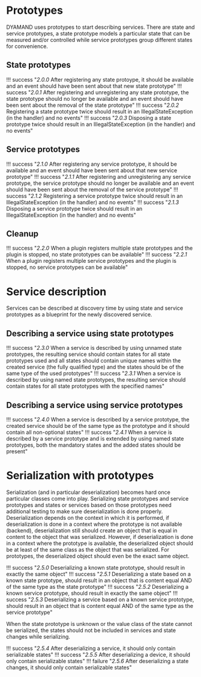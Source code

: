 # Prototypes

DYAMAND uses prototypes to start describing services. There are state and service prototypes, a state prototype models a particular state that can be measured and/or controlled while service prototypes group different states for convenience.

## State prototypes

!!! success "_2.0.0_ After registering any state protoype, it should be available and an event should have been sent about that new state prototype"
!!! success "_2.0.1_ After registering and unregistering any state prototype, the state prototype should no longer be available and an event should have been sent about the removal of the state prototype"
!!! success "_2.0.2_ Registering a state prototype twice should result in an IllegalStateException (in the handler) and no events"
!!! success "_2.0.3_ Disposing a state prototype twice should result in an IllegalStateException (in the handler) and no events"

## Service prototypes

!!! success "_2.1.0_ After registering any service prototype, it should be available and an event should have been sent about that new service prototype"
!!! success "_2.1.1_ After registering and unregistering any service prototype, the service prototype should no longer be available and an event should have been sent about the removal of the service prototype"
!!! success "_2.1.2_ Registering a service prototype twice should result in an IllegalStateException (in the handler) and no events"
!!! success "_2.1.3_ Disposing a service prototype twice should result in an IllegalStateException (in the handler) and no events"

## Cleanup

!!! success "_2.2.0_ When a plugin registers multiple state prototypes and the plugin is stopped, no state prototypes can be available"
!!! success "_2.2.1_ When a plugin registers multiple service prototypes and the plugin is stopped, no service prototypes can be available"

# Service description

Services can be described at discovery time by using state and service prototypes as a blueprint for the newly discovered service.

## Describing a service using state prototypes

!!! success "_2.3.0_ When a service is described by using unnamed state prototypes, the resulting service should contain states for all state prototypes used and all states should contain unique names within the created service (the fully qualified type) and the states should be of the same type of the used prototypes"
!!! success "_2.3.1_ When a service is described by using named state prototypes, the resulting service should contain states for all state prototypes with the specified names"

## Describing a service using service prototypes

!!! success "_2.4.0_ When a service is described by a service prototype, the created service should be of the same type as the prototype and it should contain all non-optional states"
!!! success "_2.4.1_ When a service is described by a service prototype and is extended by using named state prototypes, both the mandatory states and the added states should be present"

# Serialization with prototypes

Serialization (and in particular deserialization) becomes hard once particular classes come into play. Serializing state prototypes and service prototypes and states or services based on those prototypes need additional testing to make sure deserialization is done properly. Deserialization depends on the context in which it is performed, if deserialization is done in a context where the prototype is not available (backend), deserialization still should create an object that is equal in content to the object that was serialized. However, if deserialization is done in a context where the prototype is available, the deserialized object should be at least of the same class as the object that was serialized. For prototypes, the deserialized object should even be the exact same object.

!!! success "_2.5.0_ Deserializing a known state prototype, should result in exactly the same object"
!!! success "_2.5.1_ Deserializing a state based on a known state prototype, should result in an object that is content equal AND of the same type as the state prototype"
!!! success "_2.5.2_ Deserializing a known service prototype, should result in exactly the same object"
!!! success "_2.5.3_ Deserializing a service based on a known service prototype, should result in an object that is content equal AND of the same type as the service prototype"

When the state prototype is unknown or the value class of the state cannot be serialized, the states should not be included in services and state changes while serializing.

!!! success "_2.5.4_ After deserializing a service, it should only contain serializable states"
!!! success "_2.5.5_ After deserializing a device, it should only contain serializable states"
!!! failure "_2.5.6_ After deserializing a state changes, it should only contain serializable states"

